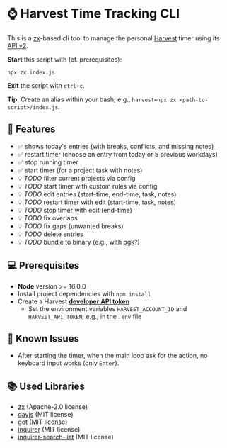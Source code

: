 # ⌚ Harvest Time Tracking CLI

This is a [zx](https://github.com/google/zx)-based cli tool to manage the
personal [Harvest](https://harvestapp.com) timer using
its [API v2](https://help.getharvest.com/api-v2/).

**Start** this script with (cf. prerequisites):
```
npx zx index.js
```

**Exit** the script with `ctrl+c`.

**Tip**: Create an alias within your bash; e.g., `harvest=npx zx <path-to-script>/index.js`.

## 🎨 Features

- ✅ shows today's entries (with breaks, conflicts, and missing notes)
- ✅ restart timer (choose an entry from today or 5 previous workdays)
- ✅ stop running timer
- ✅ start timer (for a project task with notes)
- 💡 _TODO_ filter current projects via config
- 💡 _TODO_ start timer with custom rules via config
- 💡 _TODO_ edit entries (start-time, end-time, task, notes)
- 💡 _TODO_ restart timer with edit (start-time, task, notes)
- 💡 _TODO_ stop timer with edit (end-time)
- 💡 _TODO_ fix overlaps
- 💡 _TODO_ fix gaps (unwanted breaks)
- 💡 _TODO_ delete entries
- 💡 _TODO_ bundle to binary (e.g., with [pgk](https://github.com/vercel/pkg)?)

## 💻 Prerequisites

- **Node** version >= 16.0.0
- Install project dependencies with `npm install`
- Create a Harvest [**developer API token**](https://help.getharvest.com/api-v2/authentication-api/authentication/authentication/) 
  - Set the environment variables `HARVEST_ACCOUNT_ID` and `HARVEST_API_TOKEN`;
    e.g., in the `.env` file

## 🐛 Known Issues

- After starting the timer, when the main loop ask for the action, no keyboard input works (only `Enter`).

## 📚 Used Libraries

* [zx](https://github.com/google/zx) (Apache-2.0 license)
* [dayjs](https://github.com/iamkun/dayjs/) (MIT license)
* [got](https://github.com/sindresorhus/got) (MIT license)
* [inquirer](https://github.com/SBoudrias/Inquirer.js) (MIT license)
* [inquirer-search-list](https://github.com/robin-rpr/inquirer-search-list) (MIT license)